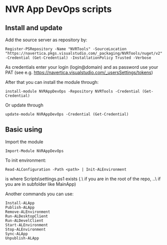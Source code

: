# NVR App DevOps scripts

## Install and update

Add the source server as repository by:

    Register-PSRepository -Name "NVRTools" -SourceLocation "https://navertica.pkgs.visualstudio.com/_packaging/NVRTools/nuget/v2" -Credential (Get-Credential) -InstallationPolicy Trusted -Verbose

As credentials enter your login (login@domain) and as password use your PAT (see e.g. https://navertica.visualstudio.com/_usersSettings/tokens)

After that you can install the module through:

    install-module NVRAppDevOps -Repository NVRTools -Credential (Get-Credential)

Or update through

    update-module NVRAppDevOps -Credential (Get-Credential)

## Basic using

Import the module

    Import-Module NVRAppDevOps

To init environment:

    Read-ALConfiguration -Path <path> | Init-ALEnvironment
    
<path> is where Scripts\settings.ps1 exists (.\ if you are in the root of the repo, ..\ if you are in subfolder like MainApp)

Another commands you can use:

    Install-ALApp
    Publish-ALApp
    Remove-ALEnvironment
    Run-ALDesktopClient
    Run-ALDevelClient
    Start-ALEnvironment
    Stop-ALEnvironment
    Sync-ALApp
    Unpublish-ALApp